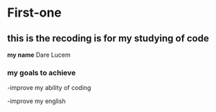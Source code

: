 # First-one
## this is the recoding is for my studying of code 
**my name** Dare Lucem
### my goals to achieve
-improve my ability of coding

-improve my english
